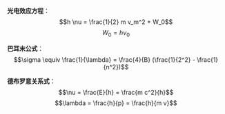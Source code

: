 **光电效应方程**：
$$h \nu = \frac{1}{2} m v_m^2 + W_0$$
$$W_0 = h \nu_0$$

**巴耳末公式**：
$$\sigma \equiv \frac{1}{\lambda} = \frac{4}{B} (\frac{1}{2^2} - \frac{1}{n^2})$$

**德布罗意关系式**：
$$\nu = \frac{E}{h} = \frac{m c^2}{h}$$
$$\lambda = \frac{h}{p} = \frac{h}{m v}$$